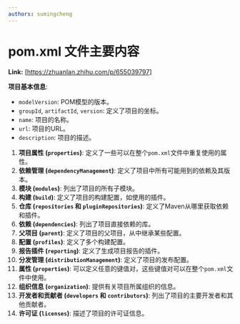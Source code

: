 ```yaml
---
authors: sumingcheng
---
```

# pom.xml 文件主要内容



 **Link:** [https://zhuanlan.zhihu.com/p/655039797]



**项目基本信息**:  


* `modelVersion`: POM模型的版本。
* `groupId`, `artifactId`, `version`: 定义了项目的坐标。
* `name`: 项目的名称。
* `url`: 项目的URL。
* `description`: 项目的描述。

  


1. **项目属性 (`properties`)**: 定义了一些可以在整个`pom.xml`文件中重复使用的属性。
2. **依赖管理 (`dependencyManagement`)**: 定义了项目中所有可能用到的依赖及其版本。
3. **模块 (`modules`)**: 列出了项目的所有子模块。
4. **构建 (`build`)**: 定义了项目的构建配置，如使用的插件。
5. **仓库 (`repositories` 和 `pluginRepositories`)**: 定义了Maven从哪里获取依赖和插件。
6. **依赖 (`dependencies`)**: 列出了项目直接依赖的库。
7. **父项目 (`parent`)**: 定义了项目的父项目，从中继承某些配置。
8. **配置 (`profiles`)**: 定义了多个构建配置。
9. **报告插件 (`reporting`)**: 定义了生成项目报告的插件。
10. **分发管理 (`distributionManagement`)**: 定义了项目的发布配置。
11. **属性 (`properties`)**: 可以定义任意的键值对，这些键值对可以在整个`pom.xml`文件中使用。
12. **组织信息 (`organization`)**: 提供有关项目所属组织的信息。
13. **开发者和贡献者 (`developers` 和 `contributors`)**: 列出了项目的主要开发者和其他贡献者。
14. **许可证 (`licenses`)**: 描述了项目的许可证信息。
